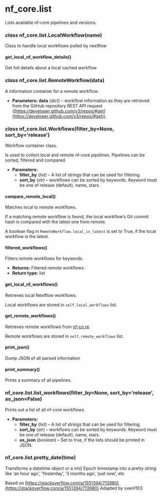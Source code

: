 # nf_core.list

Lists available nf-core pipelines and versions.

### _class_ nf_core.list.LocalWorkflow(name)

Class to handle local workflows pulled by nextflow

#### get_local_nf_workflow_details()

Get full details about a local cached workflow

### _class_ nf_core.list.RemoteWorkflow(data)

A information container for a remote workflow.

- **Parameters:**
  **data** (_dict_) – workflow information as they are retrieved from the GitHub repository REST API request
  ([https://developer.github.com/v3/repos/#get](https://developer.github.com/v3/repos/#get)).

### _class_ nf_core.list.Workflows(filter_by=None, sort_by='release')

Workflow container class.

Is used to collect local and remote nf-core pipelines. Pipelines
can be sorted, filtered and compared.

- **Parameters:**
  - **filter_by** (_list_) – A list of strings that can be used for filtering.
  - **sort_by** (_str_) – workflows can be sorted by keywords. Keyword must be one of
    release (default), name, stars.

#### compare_remote_local()

Matches local to remote workflows.

If a matching remote workflow is found, the local workflow’s Git commit hash is compared
with the latest one from remote.

A boolean flag in `RemoteWorkflow.local_is_latest` is set to True, if the local workflow
is the latest.

#### filtered_workflows()

Filters remote workflows for keywords.

- **Returns:**
  Filtered remote workflows.
- **Return type:**
  list

#### get_local_nf_workflows()

Retrieves local Nextflow workflows.

Local workflows are stored in `self.local_workflows` list.

#### get_remote_workflows()

Retrieves remote workflows from [nf-co.re](http://nf-co.re).

Remote workflows are stored in `self.remote_workflows` list.

#### print_json()

Dump JSON of all parsed information

#### print_summary()

Prints a summary of all pipelines.

### nf_core.list.list_workflows(filter_by=None, sort_by='release', as_json=False)

Prints out a list of all nf-core workflows.

- **Parameters:**
  - **filter_by** (_list_) – A list of strings that can be used for filtering.
  - **sort_by** (_str_) – workflows can be sorted by keywords. Keyword must be one of
    release (default), name, stars.
  - **as_json** (_boolean_) – Set to true, if the lists should be printed in JSON.

### nf_core.list.pretty_date(time)

Transforms a datetime object or a int() Epoch timestamp into a
pretty string like ‘an hour ago’, ‘Yesterday’, ‘3 months ago’,
‘just now’, etc

Based on [https://stackoverflow.com/a/1551394/713980](https://stackoverflow.com/a/1551394/713980)
Adapted by sven1103
